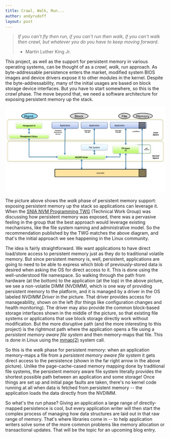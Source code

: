 ```yaml
---
title: Crawl, Walk, Run...
author: andyrudoff
layout: post
---
```


> _If you can't fly then run, if you can't run then walk, if you can't walk then crawl, but whatever you do you have to keep moving forward._
>
> - Martin Luther King Jr.

This project, as well as the support for persistent memory in
various operating systems, can be thought of as a _crawl, walk, run_
approach.  As byte-addressable persistence enters the market,
modified system BIOS images and device drivers expose it to
other modules in the kernel.  Despite the byte-addressability,
many of the initial usages are based on block storage device
interfaces.  But you have to start somewhere, so this is the
_crawl_ phase.  The move beyond that, we need a software
architecture for exposing persistent memory up the stack.

![alt text](/assets/swarch.jpg)

The picture above shows the _walk_ phase of persistent memory
support: exposing persistent memory up the stack so applications
can leverage it.  When the [SNIA NVM Programming TWG](http://snia.org/nvmp)
(Technical Work Group) was discussing how persistent memory was
exposed, there was a pervasive feeling in the group that the
best approach would leverage existing mechanisms, like the file system
naming and administrative model.  So the recommendation published
by the TWG matches the above diagram, and that's the initial
approach we see happening in the Linux community.

The idea is fairly straightforward.  We want applications to have
direct load/store access to persistent memory just as they do to
traditional volatile memory.  But since persistent memory is, well,
persistent, applications are going to need to be able to express
which blob of previously-stored data is desired when asking the OS
for direct access to it.  This is done using the well-understood
file namespace.  So walking through the path from hardware (at the bottom)
to the application (at the top) in the above picture, we see a
non-volatile DIMM (NVDIMM), which is one way of providing persistent
memory to the platform, and it is managed by a driver in the OS labeled
_NVDIMM Driver_ in the picture.  That driver provides access for
manageability, shown on the left (for things like configuration changes
and health monitoring).  The driver may also provide the common
block-based storage interfaces shown in the middle of the picture,
so that existing file systems or applications that use block storage
directly work without modification.  But the more disruptive path
(and the more interesting to this project) is the rightmost path
where the application opens a file using a _persistent memory aware
file system_ and then memory-maps that file.  This is done in Linux
using the [mmap(2)](http://linux.die.net/man/2/mmap) system call.

So this is the _walk_ phase for persistent memory: when an application
memory-maps a file from a _persistent memory aware file system_ it
gets direct access to the persistence (shown in the far right arrow
in the above picture).  Unlike the page-cache-cased memory mapping
done by traditional file systems, the persistent memory aware file
system literally provides the shortest possible path
between an application and some storage!  Once things are set up and
initial page faults are taken, there's no kernel code running at all
when data is fetched from persistent memory -- the application loads
the data directly from the NVDIMM.

So what's the _run_ phase?  Giving an application a large range of
directly-mapped persistence is cool, but every application writer
will then start the complex process of managing how data structures
are laid out in that raw range of memory.  That's where libraries
come in -- to help application writers solve some of the more common
problems like memory allocation or transactional updates.  That will
be the topic for an upcoming blog entry.
